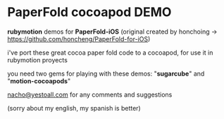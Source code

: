 # PaperFold cocoapod DEMO

**rubymotion** demos for **PaperFold-iOS** (original created by honchoing -> https://github.com/honcheng/PaperFold-for-iOS)

i've port these great cocoa paper fold code to a cocoapod, for use it in rubymotion proyects

you need two gems for playing with these demos: "**sugarcube**" and "**motion-cocoapods**"

nacho@yestoall.com for any comments and suggestions

(sorry about my english, my spanish is better)